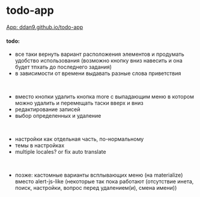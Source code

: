 # todo-app

[App: ddan9.github.io/todo-app](https://ddan9.github.io/todo-app)

#### todo:

- все таки вернуть вариант расположения элементов и продумать удобство использования (возможно кнопку вниз навесить и она будет тпхать до последнего задания)
- в зависимости от времени выдавать разные слова приветствия

<br/>

- вместо кнопки удалить кнопка more с выпадающим меню в котором можно удалить и перемещать таски вверх и вниз
- редактирование записей
- выбор определенных и удаление

<br/>

- настройки как отдельная часть, по-нормальному
- темы в настройках
- multiple locales? or fix auto translate

<br/>

- позже: кастомные варианты всплывающих меню (на materialize) вместо alert-js-like (некоторые так пока работают (отсутствие инета, поиск, настройки, вопрос перед удалением(и), смена имени))
